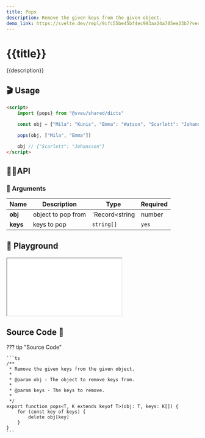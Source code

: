 ```yaml
---
title: Pops
description: Remove the given keys from the given object.
demo_link: https://svelte.dev/repl/9cfc55be45bf4ec993aa24a705ee23b7?version=3.55.1
---
```


# {{title}}

{{description}}

## 🎬 Usage

```html
<script>
    import {pops} from "@sveu/shared/dicts"

    const obj = {"Mila": "Kunis", "Emma": "Watson", "Scarlett": "Johansson"}

    pops(obj, ["Mila", "Emma"])

    obj // {"Scarlett": "Johansson"}
</script>
```

## 👩‍💻API

### 👻 Arguments

| Name                | Description            | Type                                        | Required |
| ------------------- | ---------------------- | ------------------------------------------- | -------- |
| **obj**             | object to pop from     | `Record<string | number | symbol, any>`     | `yes`    |
| **keys**            | keys to pop            | `string[]`                                  | `yes`    |


## 🧪 Playground

<iframe class="h-120 w-full" src="{{demo_link}}"></iframe>

## Source Code 👀

??? tip "Source Code"

    ```ts
    /**
     * Remove the given keys from the given object.
     *
     * @param obj - The object to remove keys from.
     *
     * @param keys - The keys to remove.
     *
     */
    export function pops<T, K extends keyof T>(obj: T, keys: K[]) {
        for (const key of keys) {
            delete obj[key]
        }
    }
    ```
